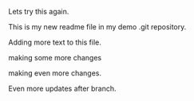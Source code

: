 Lets try this again.

This is my new readme file in my demo .git repository.

Adding more text to this file.

making some more changes

making even more changes.


Even more updates after branch.
